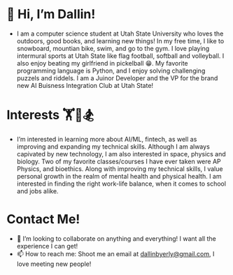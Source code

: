 # 👋 Hi, I’m Dallin!
- I am a computer science student at Utah State University who loves the outdoors, good books, and learning new things! In my free time,
  I like to snowboard, mountian bike, swim, and go to the gym. I love playing intermural sports at Utah State like flag football, softball
  and volleyball. I also enjoy beating my girlfriend in pickelball 😁. My favorite programming language is Python, and I enjoy solving challenging
  puzzels and riddels. I am a Juinor Developer and the VP for the brand new AI Buisness Integration Club at Utah State!

# Interests 🏋️🏈🏂
- I’m interested in learning more about AI/ML, fintech, as well as improving and expanding my technical skills. Although I am always capivated
  by new technology, I am also interested in space, physics and biology. Two of my favorite classes/courses I have ever taken were AP Physics, and
  bioethics. Along with improving my technical skills, I value personal growth in the realm of mental health and physical health. I am interested
  in finding the right work-life balance, when it comes to school and jobs alike.

# Contact Me!
- 💞️ I’m looking to collaborate on anything and everything! I want all the experience I can get! 
- 📫 How to reach me: Shoot me an email at dallinbyerly@gmail.com, I love meeting new people!

<!---
byerlyd21/byerlyd21 is a ✨ special ✨ repository because its `README.md` (this file) appears on your GitHub profile.
You can click the Preview link to take a look at your changes.
--->
